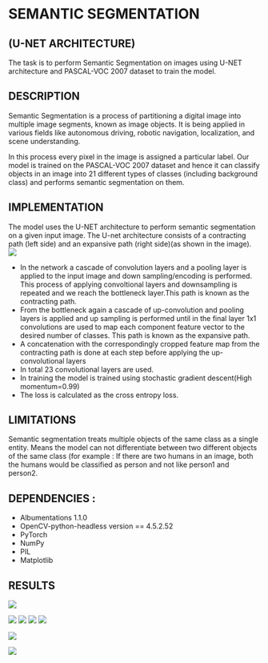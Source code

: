 # SEMANTIC SEGMENTATION
## (U-NET ARCHITECTURE)

The task is to perform Semantic Segmentation on images using U-NET architecture and PASCAL-VOC 2007 dataset to train the model.
 
## DESCRIPTION
Semantic Segmentation is a process of partitioning a digital image into multiple image segments, known as image objects. It is being applied in various fields like autonomous driving, robotic navigation, localization, and scene understanding.

In this process every pixel in the image is assigned a particular label. Our model is trained on the PASCAL-VOC 2007 dataset and hence it can classify objects in an image into 21 different types of classes (including background class) and performs semantic segmentation on them.

## IMPLEMENTATION
The model uses the U-NET architecture to perform semantic segmentation on a given input image.
The U-net architecture  consists of a contracting path (left side) and an expansive path (right side)(as shown in the image).
![](https://i.imgur.com/zUS6LCw.png)

* In the network a cascade of convolution layers and a pooling layer is applied to the input image and down sampling/encoding is performed. This process of applying convoltional layers and downsampling is repeated and we reach the bottleneck layer.This path is known as the contracting path.
* From the bottleneck again a cascade of up-convolution and pooling layers is applied and up sampling is performed until in the final layer 1x1 convolutions are used to map each component feature vector to the desired number of classes. This path is known as the expansive path. 
* A concatenation with the correspondingly cropped feature map from the contracting path is done at each step before applying the up-convolutional layers
* In total 23 convolutional layers are used.
* In training the model is trained using stochastic gradient descent(High momentum=0.99)
* The loss is calculated as the cross entropy loss.

## LIMITATIONS 
Semantic segmentation treats multiple objects of the same class as a single entity.
Means the model can not differentiate between two different objects of the same class (for example : If there are two humans in an image, both the humans would be classified as person and not like person1 and person2. 
 
## DEPENDENCIES :
* Albumentations 1.1.0
* OpenCV-python-headless version == 4.5.2.52
* PyTorch
* NumPy
* PIL
* Matplotlib

## RESULTS
![](https://i.imgur.com/FY7kQXB.jpg)


![](https://i.imgur.com/qhCwU68.jpg)
![](https://i.imgur.com/GdewydC.jpg)
![](https://i.imgur.com/0hfzMPC.jpg)
![](https://i.imgur.com/TIeNWV8.jpg)

![](https://i.imgur.com/FLJpVrH.png)

![](https://i.imgur.com/L2S9aHE.png)
